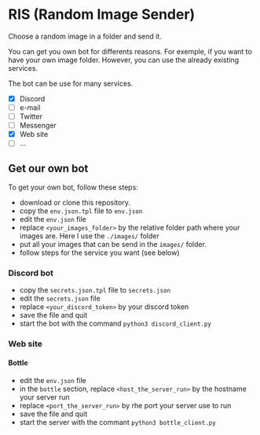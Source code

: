 # RIS (Random Image Sender)
Choose a random image in a folder and send it.

You can get you own bot for differents reasons. For exemple, if you want to have your own image folder.
However, you can use the already existing services.

The bot can be use for many services.
- [x] Discord
- [ ] e-mail
- [ ] Twitter
- [ ] Messenger
- [x] Web site
- [ ] ...

## Get our own bot

To get your own bot, follow these steps:
- download or clone this repository.
- copy the `env.json.tpl` file to `env.json`
- edit the `env.json` file
- replace `<your_images_folder>` by the relative folder path where your images are. Here I use the `./images/` folder
- put all your images that can be send in the `images/` folder.
- follow steps for the service you want (see below)

### Discord bot

- copy the `secrets.json.tpl` file to `secrets.json`
- edit the `secrets.json` file
- replace `<your_discord_token>` by your discord token
- save the file and quit
- start the bot with the command `python3 discord_client.py`

### Web site

#### Bottle

- edit the `env.json` file
- in the `bottle` section, replace `<host_the_server_run>` by the hostname your server run
- replace `<port_the_server_run>` by rhe port your server use to run
- save the file and quit
- start the server with the commant `python3 bottle_client.py`
